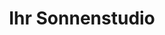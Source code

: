 ---
title: "Ihr Sonnenstudio"
url: /hamburg/ihr-sonnenstudio-eppendorfer-landstrasse/
shop: Kosmetik
---
